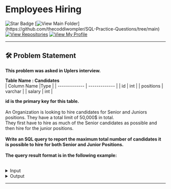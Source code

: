 # Employees Hiring
![Star Badge](https://img.shields.io/static/v1?label=%F0%9F%8C%9F&message=If%20Useful&style=style=flat&color=BC4E99)
[![View Main Folder](https://img.shields.io/badge/View-Main_Folder-971901?)](https://github.com/thecoddiwompler/SQL-Practice-Questions/tree/main)
[![View Repositories](https://img.shields.io/badge/View-My_Repositories-blue?logo=GitHub)](https://github.com/thecoddiwompler?tab=repositories)
[![View My Profile](https://img.shields.io/badge/View-My_Profile-green?logo=GitHub)](https://github.com/thecoddiwompler)

---

## 🛠️ Problem Statement

<b>This problem was asked in Uplers interview.</b>

<b>Table Name : Candidates</b>
</br>
|  Column Name  |Type |
| ------------- | ------------- |
| id    | int |
| positions     | varchar    |
| salary | int     |

<b> id is the primary key for this table. </b><br/>
<br/>
An Organization is looking to hire candidates for Senior and Juniors positions. They have a total limit of 50,000$ in total. <br/>
They first have to hire as much of the Senior candidates as possible and then hire for the junior positions. 
<br/>
</br>
<b>Write an SQL query to report the maximum total number of candidates it is possible to hire for both Senior and Junior Positions.</b>
</br>
</br>
<b>The query result format is in the following example:  </b>
</br>
</br>

 <details>
<summary>
Input
</summary>

<b>Table Name : Candidates</b>

| id    | positions | salary |
| --- |------ | ----|---|
| 1      | junior       | 5000 |
| 2      | junior       | 7000 |
| 3      | junior       | 7000 |
| 4      | senior       | 10000 |
| 5      | senior       | 30000 |
| 6      | senior       | 20000 |

<br/>


</details>

<details>
<summary>
Output
</summary>

| junior    | senior |
| ---- |----|
| 3  | 2              |

</details>

---
